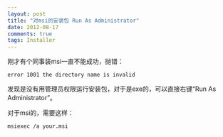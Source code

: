 ```yaml
---
layout: post
title: "对msi的安装包 Run As Administrator"
date: 2012-08-17
comments: true
tags: Installer
---
```

刚才有个同事装msi一直不能成功，抛错：
```
error 1001 the directory name is invalid
```
发现是没有用管理员权限运行安装包，对于是exe的，可以直接右键“Run As Administrator”。

对于msi的，需要这样：
```
msiexec /a your.msi
```